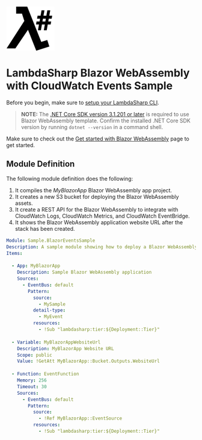 ![λ#](../../Docs/images/LambdaSharpLogo.png)

# LambdaSharp Blazor WebAssembly with CloudWatch Events Sample

Before you begin, make sure to [setup your LambdaSharp CLI](https://lambdasharp.net/articles/Setup.html).

> **NOTE:** The [.NET Core SDK version 3.1.201 or later](https://dotnet.microsoft.com/download/dotnet-core/3.1) is required to use Blazor WebAssembly template. Confirm the installed .NET Core SDK version by running `dotnet --version` in a command shell.

Make sure to check out the [Get started with Blazor WebAssembly](https://docs.microsoft.com/en-us/aspnet/core/blazor/get-started?view=aspnetcore-3.1&tabs=visual-studio-code) page to get started.


## Module Definition

The following module definition does the following:
1. It compiles the _MyBlazorApp_ Blazor WebAssembly app project.
1. It creates a new S3 bucket for deploying the Blazor WebAssembly assets.
1. It create a REST API for the Blazor WebAssembly to integrate with CloudWatch Logs, CloudWatch Metrics, and CloudWatch EventBridge.
1. It shows the Blazor WebAssembly application website URL after the stack has been created.

```yaml
Module: Sample.BlazorEventsSample
Description: A sample module showing how to deploy a Blazor WebAssembly website
Items:

  - App: MyBlazorApp
    Description: Sample Blazor WebAssembly application
    Sources:
      - EventBus: default
        Pattern:
          source:
            - MySample
          detail-type:
            - MyEvent
          resources:
            - !Sub "lambdasharp:tier:${Deployment::Tier}"

  - Variable: MyBlazorAppWebsiteUrl
    Description: MyBlazorApp Website URL
    Scope: public
    Value: !GetAtt MyBlazorApp::Bucket.Outputs.WebsiteUrl

  - Function: EventFunction
    Memory: 256
    Timeout: 30
    Sources:
      - EventBus: default
        Pattern:
          source:
            - !Ref MyBlazorApp::EventSource
          resources:
            - !Sub "lambdasharp:tier:${Deployment::Tier}"
```
